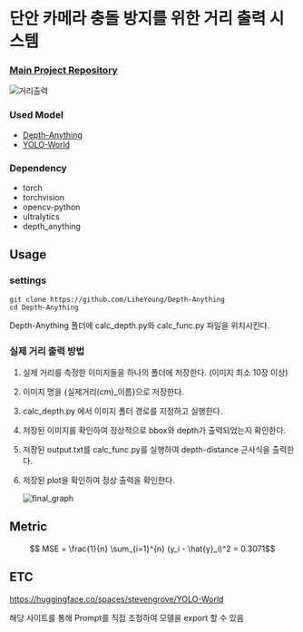 # 단안 카메라 충돌 방지를 위한 거리 출력 시스템

### [Main Project Repository](https://github.com/boostcampaitech6/level2-3-cv-finalproject-cv-12)



![거리출력](https://github.com/12-CV/model/assets/90448406/e385be39-ed12-45ba-b011-af73849c72ef)


### Used Model 
- [Depth-Anything](https://github.com/LiheYoung/Depth-Anything)
- [YOLO-World](https://github.com/AILab-CVC/YOLO-World)


### Dependency
- torch
- torchvision
- opencv-python
- ultralytics
- depth_anything


## Usage
### settings
```
git clone https://github.com/LiheYoung/Depth-Anything
cd Depth-Anything
```
Depth-Anything 폴더에 calc_depth.py와 calc_func.py 파일을 위치시킨다.

### 실제 거리 출력 방법

1. 실제 거리를 측정한 이미지들을 하나의 폴더에 저장한다. (이미지 최소 10장 이상)
2. 이미지 명을 {실제거리(cm)_이름}으로 저장한다. 
3. calc_depth.py 에서 이미지 폴더 경로를 지정하고 실행한다.
4. 저장된 이미지를 확인하여 정상적으로 bbox와 depth가 출력되었는지 확인한다.
5. 저장된 output.txt를 calc_func.py를 실행하여 depth-distance 근사식을 출력한다.
6. 저장된 plot을 확인하여 정상 출력을 확인한다.

   ![final_graph](https://github.com/12-CV/model/assets/90448406/86e7a607-542b-4c17-9d81-fc25edcb1a18)


## Metric
$$ MSE = \frac{1}{n} \sum_{i=1}^{n} (y_i - \hat{y}_i)^2 = 0.3071$$

## ETC
https://huggingface.co/spaces/stevengrove/YOLO-World

해당 사이트를 통해 Prompt를 직접 조정하여 모델을 export 할 수 있음

